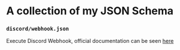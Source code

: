 # A collection of my JSON Schema

### `discord/webhook.json`
Execute Discord Webhook, official documentation can be seen [here](https://discord.com/developers/docs/resources/webhook#execute-webhook)
